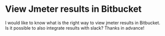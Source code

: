 
# View Jmeter results in Bitbucket

I would like to know what is the right way to view jmeter results in Bitbucket. Is it possible to also integrate results with slack?
Thanks in advance!

        